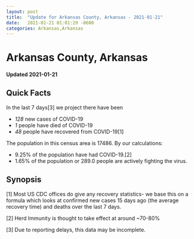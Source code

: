 ```yaml
---
layout: post
title:  "Update for Arkansas County, Arkansas - 2021-01-21"
date:   2021-01-21 01:01:29 -0600
categories: Arkansas,Arkansas
---
```


# Arkansas County, Arkansas
#### Updated 2021-01-21

## Quick Facts

In the last 7 days[3] we project there have been
- *128* new cases of COVID-19
- *1* people have died of COVID-19
- *48* people have recovered from COVID-19[1]

The population in this census area is 17486. By our calculations:
- 9.25% of the population have had COVID-19.[2]
- 1.65% of the population or 289.0 people are actively fighting the virus.

## Synopsis




[1] Most US CDC offices do give any recovery statistics- we base this on a formula which looks at confirmed new cases
15 days ago (the average recovery time) and deaths over the last 7 days.

[2] Herd Immunity is thought to take effect at around ~70-80%

[3] Due to reporting delays, this data may be incomplete.
 
    